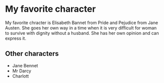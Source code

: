 # My favorite character

My favorite chracter is Elisabeth Bannet from Pride and Pejudice from Jane Austen.
She goes her own way in a time when it is very difficult for woman to survive with dignity without a husband.
She has her own opinion and can express it.

## Other characters

* Jane Bennet
* Mr Darcy
* Charlott


